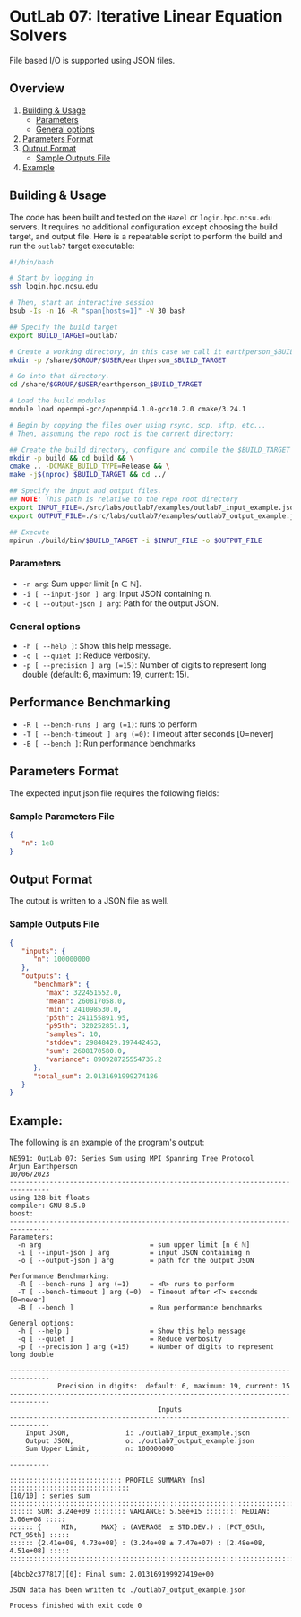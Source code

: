 <div style="display: none">
\page outlab7 OutLab 07: Series Sum using MPI Spanning Tree Protocol
</div>

# OutLab 07: Iterative Linear Equation Solvers

File based I/O is supported using JSON files.

<div style="display: none">[TOC]</div>

## Overview

1. [Building & Usage](#building--usage)
    - [Parameters](#parameters)
    - [General options](#general-options)
2. [Parameters Format](#input-format)
3. [Output Format](#output-format)
    - [Sample Outputs File](#sample-outputs-file)
4. [Example](#example)

## Building & Usage

The code has been built and tested on the `Hazel` or `login.hpc.ncsu.edu` servers. It requires no additional
configuration except choosing the build target, and output file. Here is a repeatable script
to perform the build and run the `outlab7` target executable:

```bash
#!/bin/bash

# Start by logging in
ssh login.hpc.ncsu.edu

# Then, start an interactive session
bsub -Is -n 16 -R "span[hosts=1]" -W 30 bash

## Specify the build target
export BUILD_TARGET=outlab7

# Create a working directory, in this case we call it earthperson_$BUILD_TARGET to avoid naming conflicts
mkdir -p /share/$GROUP/$USER/earthperson_$BUILD_TARGET

# Go into that directory.
cd /share/$GROUP/$USER/earthperson_$BUILD_TARGET

# Load the build modules
module load openmpi-gcc/openmpi4.1.0-gcc10.2.0 cmake/3.24.1

# Begin by copying the files over using rsync, scp, sftp, etc...
# Then, assuming the repo root is the current directory:

## Create the build directory, configure and compile the $BUILD_TARGET
mkdir -p build && cd build && \
cmake .. -DCMAKE_BUILD_TYPE=Release && \
make -j$(nproc) $BUILD_TARGET && cd ../

## Specify the input and output files.
## NOTE: This path is relative to the repo root directory
export INPUT_FILE=./src/labs/outlab7/examples/outlab7_input_example.json
export OUTPUT_FILE=./src/labs/outlab7/examples/outlab7_output_example.json

## Execute
mpirun ./build/bin/$BUILD_TARGET -i $INPUT_FILE -o $OUTPUT_FILE
```

### Parameters

- `-n arg`: Sum upper limit [n ∈ ℕ].
- `-i [ --input-json ] arg`: Input JSON containing n.
- `-o [ --output-json ] arg`: Path for the output JSON.

### General options

- `-h [ --help ]`: Show this help message.
- `-q [ --quiet ]`: Reduce verbosity.
- `-p [ --precision ] arg (=15)`: Number of digits to represent long double (default: 6, maximum: 19, current: 15).

## Performance Benchmarking
- `-R [ --bench-runs ] arg (=1)`: <R> runs to perform
- `-T [ --bench-timeout ] arg (=0)`: Timeout after <T> seconds [0=never]
- `-B [ --bench ]`: Run performance benchmarks

## Parameters Format

The expected input json file requires the following fields:

### Sample Parameters File

```json
{
   "n": 1e8
}
```

## Output Format

The output is written to a JSON file as well.

### Sample Outputs File

```json
{
   "inputs": {
      "n": 100000000
   },
   "outputs": {
      "benchmark": {
         "max": 322451552.0,
         "mean": 260817058.0,
         "min": 241098530.0,
         "p5th": 241155891.95,
         "p95th": 320252851.1,
         "samples": 10,
         "stddev": 29848429.197442453,
         "sum": 2608170580.0,
         "variance": 890928725554735.2
      },
      "total_sum": 2.0131691999274186
   }
}
```

## Example:

The following is an example of the program's output:

```shell
NE591: OutLab 07: Series Sum using MPI Spanning Tree Protocol
Arjun Earthperson
10/06/2023
--------------------------------------------------------------------------------
using 128-bit floats
compiler: GNU 8.5.0
boost:  
--------------------------------------------------------------------------------
Parameters:
  -n arg                           = sum upper limit [n ∈ ℕ]
  -i [ --input-json ] arg          = input JSON containing n
  -o [ --output-json ] arg         = path for the output JSON

Performance Benchmarking:
  -R [ --bench-runs ] arg (=1)     = <R> runs to perform
  -T [ --bench-timeout ] arg (=0)  = Timeout after <T> seconds [0=never]
  -B [ --bench ]                   = Run performance benchmarks

General options:
  -h [ --help ]                    = Show this help message
  -q [ --quiet ]                   = Reduce verbosity
  -p [ --precision ] arg (=15)     = Number of digits to represent long double

--------------------------------------------------------------------------------
			Precision in digits:  default: 6, maximum: 19, current: 15
--------------------------------------------------------------------------------
                                     Inputs
--------------------------------------------------------------------------------
	Input JSON,              i: ./outlab7_input_example.json
	Output JSON,             o: ./outlab7_output_example.json
	Sum Upper Limit,         n: 100000000
--------------------------------------------------------------------------------

:::::::::::::::::::::::::::: PROFILE SUMMARY [ns] ::::::::::::::::::::::::::::::
[10/10] : series sum
::::::::::::::::::::::::::::::::::::::::::::::::::::::::::::::::::::::::::::::::
:::::: SUM: 3.24e+09 :::::::: VARIANCE: 5.58e+15 :::::::: MEDIAN: 3.06e+08 :::::
:::::: {     MIN,      MAX} : (AVERAGE  ± STD.DEV.) : [PCT_05th, PCT_95th] :::::
:::::: {2.41e+08, 4.73e+08} : (3.24e+08 ± 7.47e+07) : [2.48e+08, 4.51e+08] :::::
::::::::::::::::::::::::::::::::::::::::::::::::::::::::::::::::::::::::::::::::

[4bcb2c377817][0]: Final sum: 2.013169199927419e+00

JSON data has been written to ./outlab7_output_example.json

Process finished with exit code 0
```
